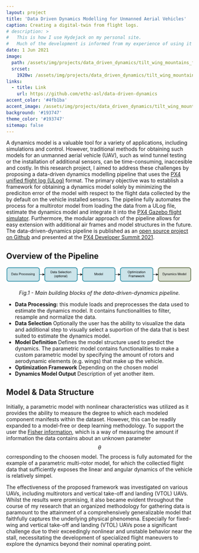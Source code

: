 ```yaml
---
layout: project
title: 'Data Driven Dynamics Modelling for Unmanned Aerial Vehicles'
caption: Creating a digital-twin from flight logs.
# description: >
#   This is how I use Hydejack on my personal site. 
#   Much of the development is informed from my experience of using it myself, creating a tight feedback loop.
date: 1 Jun 2021
image: 
  path: /assets/img/projects/data_driven_dynamics/tilt_wing_mountains_focus.JPG
  srcset: 
    1920w: /assets/img/projects/data_driven_dynamics/tilt_wing_mountains_focus.JPG
links:
  - title: Link
    url: https://github.com/ethz-asl/data-driven-dynamics
accent_color: '#4fb1ba'
accent_image: /assets/img/projects/data_driven_dynamics/tilt_wing_mountains_landscape.JPG
background: '#193747'
theme_color: '#193747'
sitemap: false
---
```


A dynamics model is a valuable tool for a variety of applications, including simulations and control. However, traditional methods for obtaining such models for an unmanned aerial vehicle (UAV), such as wind tunnel testing or the installation of additional sensors, can be time-consuming, inaccesible and costly. 
In this research project, I aimed to address these challenges by proposing a data-driven dynamics modelling pipeline that uses the [PX4 unified flight log (ULog)](https://docs.px4.io/main/en/dev_log/ulog_file_format.html) format. The primary objective was to establish a framework for obtaining a dynamics model solely by minimizing the prediciton error of the model with respect to the flight data collected by the by default on the vehicle installed sensors. The pipeline fully automates the process for a multirotor model from loading the data from a ULog file, estimate the dynamics model and integrate it into the [PX4 Gazebo flight simulator](https://github.com/PX4/PX4-SITL_gazebo-classic).  Furthermore, the modular approach of the pipeline allows for easy extension with additional air frames and model structures in the future. The data-driven-dynamics pipeline is published as an [open source project on Github](https://github.com/ethz-asl/data-driven-dynamics) and presented at the [PX4 Developer Summit 2021](https://events.linuxfoundation.org/archive/2021/px4-developer-summit/).

## Overview of the Pipeline

<p align = "center"><img src = "/assets/img/projects/data_driven_dynamics/PipelineDiagramm_bar.png"></p><p align = "center">
<em>Fig.1 - Main building blocks of the data-driven-dynamics pipeline.</em>
</p>

- **Data Processing:** this module loads and preprocesses the data used to estimate the dynamics model. It contains functionalities to filter, resample and normalize the data.
- **Data Selection** Optionally the user has the ability to visualize the data and additional  step to visually select a suportion of the data that is best suited to estimate the dynamics model. 
- **Model Definition** Defines the model structure used to predict the dynamics. The parametric model contains functionalities to make a custom parametric model by specifying the amount of rotors and aerodynamic elements (e.g. wings) that make up the vehicle. 
- **Optimization Framework** Depending on the chosen model 
- **Dynamics Model Output** Description of yet another item.

## Model & Data Structure
Initially, a parametric model with nonlinear characteristics was utilized as it provides the ability to measure the degree to which each modeled component manifests within the dataset. However, this can be readily expanded to a model-free or deep learning methodology. To support the user the [Fisher information](https://en.wikipedia.org/wiki/Fisher_information), which is a way of measuring the amount if information the data contains about an unknown parameter $$ \theta $$ corresponding to the choosen model. The process is fully automated for the example of a parametric multi-rotor model, for which the collectied flight data that sufficiently exposes the linear and angular dynamics of the vehicle is relatively simpel.

The effectiveness of the proposed framework was investigated on various UAVs, including multirotors and vertical take-off and landing (VTOL) UAVs. Whilst the results were promising, it also became evident throughout the course of my research that an organized methodology for gathering data is paramount to the attainment of a comprehensively generalizable model that faithfully captures the underlying physical phenomena. Especially for fixed-wing and vertical take-off and landing (VTOL) UAVs pose a significant challenge due to their exceedingly nonlinear and unstable behavior near the stall, necessitating the development of specialized flight maneuvers to explore the dynamics beyond their nominal operating point.



